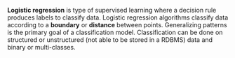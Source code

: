 **Logistic regression** is type of supervised learning where a decision rule produces labels to classify data.
Logistic regression algorithms classify data according to a **boundary** or **distance** between points.
Generalizing patterns is the primary goal of a classification model.
Classification can be done on structured or unstructured (not able to be stored in a RDBMS) data and binary or multi-classes.
